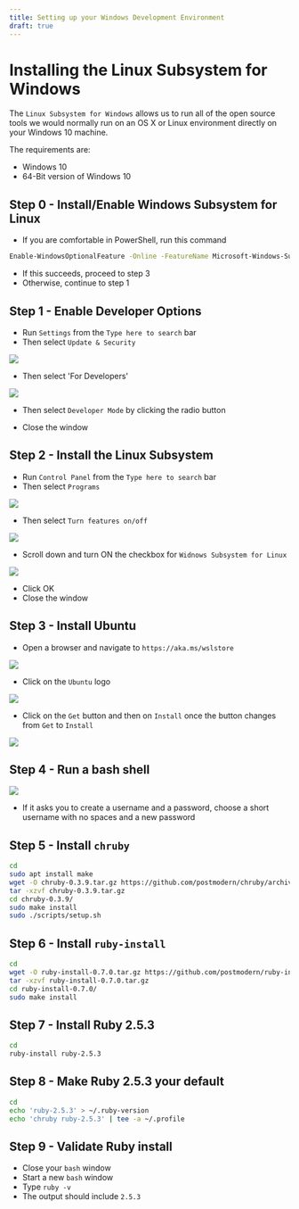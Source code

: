 ```yaml
---
title: Setting up your Windows Development Environment
draft: true
---
```


# Installing the Linux Subsystem for Windows

The `Linux Subsystem for Windows` allows us to run all of the open source tools we would normally run on an OS X or Linux environment directly on your Windows 10 machine.

The requirements are:
- Windows 10
- 64-Bit version of Windows 10


## Step 0 - Install/Enable Windows Subsystem for Linux

- If you are comfortable in PowerShell, run this command

```sh
Enable-WindowsOptionalFeature -Online -FeatureName Microsoft-Windows-Subsystem-Linux
```

- If this succeeds, proceed to step 3
- Otherwise, continue to step 1

## Step 1 - Enable Developer Options

- Run `Settings` from the `Type here to search` bar
- Then select `Update & Security`

![](./assets/update-and-security.png)

- Then select 'For Developers'

![](./assets/for-developers.png)

- Then select `Developer Mode` by clicking the radio button

- Close the window

## Step 2 - Install the Linux Subsystem

- Run `Control Panel` from the `Type here to search` bar
- Then select `Programs`

![](./assets/control-panel.png)

- Then select `Turn features on/off`

![](./assets/turn-features-on-off.png)

- Scroll down and turn ON the checkbox for `Widnows Subsystem for Linux`

![](./assets/windows-subsystem-for-linux.png)

- Click OK
- Close the window

## Step 3 - Install Ubuntu

- Open a browser and navigate to `https://aka.ms/wslstore`

![](./assets/wslstore.png)

- Click on the `Ubuntu` logo

![](./assets/choose-ubuntu.png)

- Click on the `Get` button and then on `Install` once the button changes from `Get` to `Install`

![](./assets/ubuntu.png)

## Step 4 - Run a bash shell

![](./assets/bash.png)

- If it asks you to create a username and a password, choose a short username with no spaces and a new password

## Step 5 - Install `chruby`

```sh
cd
sudo apt install make
wget -O chruby-0.3.9.tar.gz https://github.com/postmodern/chruby/archive/v0.3.9.tar.gz
tar -xzvf chruby-0.3.9.tar.gz
cd chruby-0.3.9/
sudo make install
sudo ./scripts/setup.sh
```

## Step 6 - Install `ruby-install`

```sh
cd
wget -O ruby-install-0.7.0.tar.gz https://github.com/postmodern/ruby-install/archive/v0.7.0.tar.gz
tar -xzvf ruby-install-0.7.0.tar.gz
cd ruby-install-0.7.0/
sudo make install
```

## Step 7 - Install Ruby 2.5.3

```sh
cd
ruby-install ruby-2.5.3
```

## Step 8 - Make Ruby 2.5.3 your default

```sh
cd
echo 'ruby-2.5.3' > ~/.ruby-version
echo 'chruby ruby-2.5.3' | tee -a ~/.profile
```

## Step 9 - Validate Ruby install

- Close your `bash` window
- Start a new `bash` window
- Type `ruby -v`
- The output should include `2.5.3`

